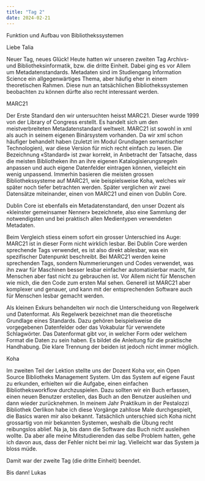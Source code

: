 ```yaml
---
title: "Tag 2"
date: 2024-02-21
---
```


Funktion und Aufbau von Bibliothekssystemen

Liebe Talia

Neuer Tag, neues Glück! Heute hatten wir unseren zweiten Tag Archivs- und Bibliotheksinformatik, bzw. die dritte Einheit. Dabei ging es vor Allem um Metadatenstandards. Metadaten sind im Studiengang Information Science ein allgegenwärtiges Thema, aber häufig eher in einem theoretischen Rahmen. Diese nun an tatsächlichen Bibliothekssystemen beobachten zu können dürfte also recht interessant werden.

MARC21

Der Erste Standard den wir untersuchten heisst MARC21. Dieser wurde 1999 von der Library of Congress erstellt. Es handelt sich um den meistverbreiteten Metadatenstandard weltweit. MARC21 ist sowohl in xml als auch in seinem eigenen Binärsystem vorhanden. Da wir xml schon häufiger behandelt haben (zuletzt im Modul Grundlagen semantischer Technologien), war diese Version für mich recht einfach zu lesen. Die Bezeichnung «Standard» ist zwar korrekt, in Anbetracht der Tatsache, dass die meisten Bibliotheken ihn an ihre eigenen Katalogisierungsregeln anpassen und auch eigene Datenfelder eintragen können, vielleicht ein wenig unpassend. Immerhin basieren die meisten grossen Bibliothekssysteme auf MARC21, wie beispielsweise Koha, welches wir später noch tiefer betrachten werden. Später verglichen wir zwei Datensätze miteinander, einen von MARC21 und einen von Dublin Core. 

Dublin Core ist ebenfalls ein Metadatenstandard, den unser Dozent als «kleinster gemeinsamer Nenner» bezeichnete, also eine Sammlung der notwendigsten und bei praktisch allen Medientypen verwendeten Metadaten.

Beim Vergleich stiess einem sofort ein grosser Unterschied ins Auge: MARC21 ist in dieser Form nicht wirklich lesbar. Bei Dublin Core werden sprechende Tags verwendet, es ist also direkt ablesbar, was ein spezifischer Datenpunkt beschreibt. Bei MARC21 werden keine sprechenden Tags, sondern Nummerierungen  und Codes verwendet, was ihn zwar für Maschinen besser lesbar einfacher automatisierbar macht, für Menschen aber fast nicht zu gebrauchen ist. Vor Allem nicht für Menschen wie mich, die den Code zum ersten Mal sehen. Generell ist MARC21 aber komplexer und genauer, und kann mit der entsprechenden Software auch für Menschen lesbar gemacht werden.

Als kleinen Exkurs behandelten wir noch die Unterscheidung von Regelwerk und Datenformat. Als Regelwerk bezeichnet man die theoretische Grundlage eines Standards. Dazu gehören beispielsweise die vorgegebenen Datenfelder oder das Vokabular für verwendete Schlagwörter. Das Datenformat gibt vor, in welcher Form oder welchem Format die Daten zu sein haben. Es bildet die Anleitung für die praktische Handhabung. Die klare Trennung der beiden ist jedoch nicht immer möglich.

Koha

Im zweiten Teil der Lektion stellte uns der Dozent Koha vor, ein Open Source Bibliotheks Management System. Um das System auf eigene Faust zu erkunden, erhielten wir die Aufgabe, einen einfachen Bibliotheksworkflow durchzuspielen. Dazu sollten wir ein Buch erfassen, einen neuen Benutzer erstellen, das Buch an den Benutzer ausleihen und dann wieder zurücknehmen. In meinem Jahr Praktikum in der Pestalozzi Bibliothek Oerlikon habe ich diese Vorgänge zahllose Male durchgespielt, die Basics waren mir also bekannt. Tatsächlich unterschied sich Koha nicht grossartig von mir bekannten Systemen, weshalb die Übung recht reibungslos ablief. Na ja, bis dann die Software das Buch nicht ausleihen wollte. Da aber alle meine Mitstudierenden das selbe Problem hatten, gehe ich davon aus, dass der Fehler nicht bei mir lag. Vielleicht war das System ja bloss müde. 

Damit war der zweite Tag (die dritte Einheit) beendet. 

Bis dann!
Lukas


